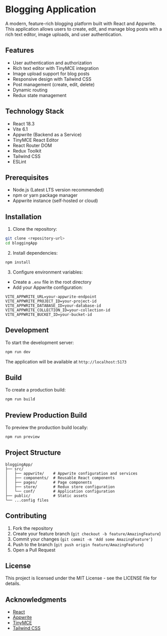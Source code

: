 # Blogging Application

A modern, feature-rich blogging platform built with React and Appwrite. This application allows users to create, edit, and manage blog posts with a rich text editor, image uploads, and user authentication.

## Features

- User authentication and authorization
- Rich text editor with TinyMCE integration
- Image upload support for blog posts
- Responsive design with Tailwind CSS
- Post management (create, edit, delete)
- Dynamic routing
- Redux state management

## Technology Stack

- React 18.3
- Vite 6.1
- Appwrite (Backend as a Service)
- TinyMCE React Editor
- React Router DOM
- Redux Toolkit
- Tailwind CSS
- ESLint

## Prerequisites

- Node.js (Latest LTS version recommended)
- npm or yarn package manager
- Appwrite instance (self-hosted or cloud)

## Installation

1. Clone the repository:
```bash
git clone <repository-url>
cd bloggingApp
```

2. Install dependencies:
```bash
npm install
```

3. Configure environment variables:
- Create a `.env` file in the root directory
- Add your Appwrite configuration:
```env
VITE_APPWRITE_URL=your-appwrite-endpoint
VITE_APPWRITE_PROJECT_ID=your-project-id
VITE_APPWRITE_DATABASE_ID=your-database-id
VITE_APPWRITE_COLLECTION_ID=your-collection-id
VITE_APPWRITE_BUCKET_ID=your-bucket-id
```

## Development

To start the development server:

```bash
npm run dev
```

The application will be available at `http://localhost:5173`

## Build

To create a production build:

```bash
npm run build
```

## Preview Production Build

To preview the production build locally:

```bash
npm run preview
```

## Project Structure

```
bloggingApp/
├── src/
│   ├── appwrite/    # Appwrite configuration and services
│   ├── components/  # Reusable React components
│   ├── pages/       # Page components
│   ├── store/       # Redux store configuration
│   └── conf/        # Application configuration
├── public/          # Static assets
└── ...config files
```

## Contributing

1. Fork the repository
2. Create your feature branch (`git checkout -b feature/AmazingFeature`)
3. Commit your changes (`git commit -m 'Add some AmazingFeature'`)
4. Push to the branch (`git push origin feature/AmazingFeature`)
5. Open a Pull Request

## License

This project is licensed under the MIT License - see the LICENSE file for details.

## Acknowledgments

- [React](https://reactjs.org/)
- [Appwrite](https://appwrite.io/)
- [TinyMCE](https://www.tiny.cloud/)
- [Tailwind CSS](https://tailwindcss.com/)
